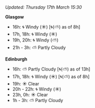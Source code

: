 *Updated: Thursday 17th March 15:30*

**Glasgow**

* 16h: :cyclone: Windy (:sunny:) [:cyclone:(:partly_sunny:) as of 8h]
* 17h, 18h: :cyclone: Windy (:sunny:)
* 19h, 20h: :cyclone: Windy (:partly_sunny:)
* 21h - 3h: :partly_sunny: Partly Cloudy

**Edinburgh**

* 16h: :partly_sunny: Partly Cloudy [:cyclone:(:partly_sunny:) as of 13h]
* 17h, 18h: :cyclone: Windy (:sunny:) [:cyclone:(:partly_sunny:) as of 8h]
* 19h: :sunny: Clear
* 20h - 22h: :cyclone: Windy (:sunny:)
* 23h, 0h: :sunny: Clear
* 1h - 3h: :partly_sunny: Partly Cloudy
